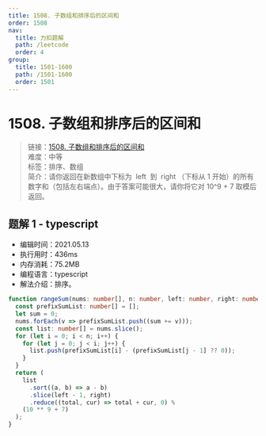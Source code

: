 ```yaml
---
title: 1508. 子数组和排序后的区间和
order: 1508
nav:
  title: 力扣题解
  path: /leetcode
  order: 4
group:
  title: 1501-1600
  path: /1501-1600
  order: 1501
---
```


# 1508. 子数组和排序后的区间和

> 链接：[1508. 子数组和排序后的区间和](https://leetcode-cn.com/problems/range-sum-of-sorted-subarray-sums/)  
> 难度：中等  
> 标签：排序、数组  
> 简介：请你返回在新数组中下标为  left  到  right （下标从 1 开始）的所有数字和（包括左右端点）。由于答案可能很大，请你将它对 10^9 + 7 取模后返回。

## 题解 1 - typescript

- 编辑时间：2021.05.13
- 执行用时：436ms
- 内存消耗：75.2MB
- 编程语言：typescript
- 解法介绍：排序。

```typescript
function rangeSum(nums: number[], n: number, left: number, right: number): number {
  const prefixSumList: number[] = [];
  let sum = 0;
  nums.forEach(v => prefixSumList.push((sum += v)));
  const list: number[] = nums.slice();
  for (let i = 0; i < n; i++) {
    for (let j = 0; j < i; j++) {
      list.push(prefixSumList[i] - (prefixSumList[j - 1] ?? 0));
    }
  }
  return (
    list
      .sort((a, b) => a - b)
      .slice(left - 1, right)
      .reduce((total, cur) => total + cur, 0) %
    (10 ** 9 + 7)
  );
}
```
